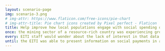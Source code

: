 ```yaml
---
layout: scenario-page
img: scenario-3.png
# img-attr: https://www.flaticon.com/free-icons/pie-chart
# img-attr-title: Pie chart icons created by Pixel perfect - Flaticon
title: Help improve how local populations engage with social spending data to ensure sustainable investments in their communities.
once: the mining sector of a resource-rich country was experiencing growing investor interest driven by strong global demand for minerals. Within this context, the populations living near mines wanted to understand if their communities really benefited from the mining sector’s activity. To answer that question, the Extractive Industries Transparency Initiative (EITI) published annual reports with detailed information about social spending by mining companies, which detailed the value of community payments made by companies as well as information on the intended purpose and beneficiaries of the payments. However, the EITI’s staff found that community members living near mining projects rarely read the reports.
every: EITI staff would wonder about the lack of interest in that data within communities. Speaking with community representatives, they found the explanation&#58; many community members were not aware that EITI reports contained that data, and those who did had difficulty making sense of the information as it was buried in long data tables. This was a problem, because the data could help community members better assess if companies delivered on their promised social spending and the extent to which it aligned with community priorities. Chief among those priorities was making sure that the investments were making the community more resilient and able to thrive even if the mining operations and related social payments would stop. But this wouldn’t be possible unless the information was presented in a more accessible and engaging way.
until: the EITI was able to present information on social payments in a much more compelling way. This allowed community members to better understand how company payments were impacting their lives. Community members started using EITI data to hold companies accountable when they were not making the payments they had committed themselves to or when money was being wasted on projects that communities did not want. This led to improvements in the governance of social payments, ensuring that they reached their intended beneficiaries, and genuinely improved the livelihoods of community members. 
---
```

